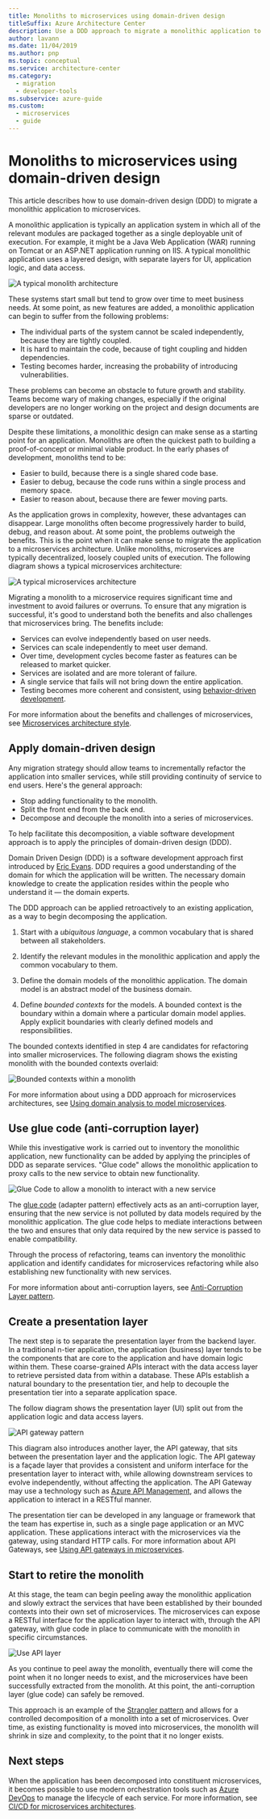 ```yaml
---
title: Monoliths to microservices using domain-driven design
titleSuffix: Azure Architecture Center
description: Use a DDD approach to migrate a monolithic application to microservices
author: lavann
ms.date: 11/04/2019
ms.author: pnp
ms.topic: conceptual
ms.service: architecture-center
ms.category:
  - migration
  - developer-tools
ms.subservice: azure-guide
ms.custom:
  - microservices
  - guide
---
```


# Monoliths to microservices using domain-driven design

This article describes how to use domain-driven design (DDD) to migrate a monolithic application to microservices.

A monolithic application is typically an application system in which all of the relevant modules are packaged together as a single deployable unit of execution. For example, it might be a Java Web Application (WAR) running on Tomcat or an ASP<span>.</span>NET application running on IIS. A typical monolithic application uses a layered design, with separate layers for UI, application logic, and data access.

![A typical monolith architecture](./images/monolith/figure1.png)

These systems start small but tend to grow over time to meet business needs. At some point, as new features are added, a monolithic application can begin to suffer from the following problems:

- The individual parts of the system cannot be scaled independently, because they are tightly coupled.
- It is hard to maintain the code, because of tight coupling and hidden dependencies.
- Testing becomes harder, increasing the probability of introducing vulnerabilities.

These problems can become an obstacle to future growth and stability. Teams become wary of making changes, especially if the original developers are no longer working on the project and design documents are sparse or outdated.

Despite these limitations, a monolithic design can make sense as a starting point for an application. Monoliths are often the quickest path to building a proof-of-concept or minimal viable product. In the early phases of development, monoliths tend to be:

- Easier to build, because there is a single shared code base.
- Easier to debug, because the code runs within a single process and memory space.
- Easier to reason about, because there are fewer moving parts.

As the application grows in complexity, however, these advantages can disappear. Large monoliths often become progressively harder to build, debug, and reason about. At some point, the problems outweigh the benefits. This is the point when it can make sense to migrate the application to a microservices architecture. Unlike monoliths, microservices are typically decentralized, loosely coupled units of execution. The following diagram shows a typical microservices architecture:
 
![A typical microservices architecture](./images/monolith/figure2.png)

Migrating a monolith to a microservice requires significant time and investment to avoid failures or overruns. To ensure that any migration is successful, it's good to understand both the benefits and also challenges that microservices bring. The benefits include:

- Services can evolve independently based on user needs.
- Services can scale independently to meet user demand.
- Over time, development cycles become faster as features can be released to market quicker.
- Services are isolated and are more tolerant of failure.
- A single service that fails will not bring down the entire application.
- Testing becomes more coherent and consistent, using [behavior-driven development](https://en.wikipedia.org/wiki/Behavior-driven_development).

For more information about the benefits and challenges of microservices, see [Microservices architecture style](../guide/architecture-styles/microservices.md).

## Apply domain-driven design

Any migration strategy should allow teams to incrementally refactor the application into smaller services, while still providing continuity of service to end users. Here's the general approach:

- Stop adding functionality to the monolith.
- Split the front end from the back end.
- Decompose and decouple the monolith into a series of microservices.

To help facilitate this decomposition, a viable software development approach is to apply the principles of domain-driven design (DDD). 

Domain Driven Design (DDD) is a software development approach first introduced by [Eric Evans](http://domainlanguage.com/ddd/). DDD requires a good understanding of the domain for which the application will be written. The necessary domain knowledge to create the application resides within the people who understand it &mdash; the domain experts. 

The DDD approach can be applied retroactively to an existing application, as a way to begin decomposing the application.

1. Start with a *ubiquitous language*, a common vocabulary that is shared between all stakeholders.

1. Identify the relevant modules in the monolithic application and apply the common vocabulary to them.

1. Define the domain models of the monolithic application. The domain model is an abstract model of the business domain.

1. Define *bounded contexts* for the models. A bounded context is the boundary within a domain where a particular domain model applies. Apply explicit boundaries with clearly defined models and responsibilities.

The bounded contexts identified in step 4 are candidates for refactoring into smaller microservices. The following diagram shows the existing monolith with the bounded contexts overlaid:

![Bounded contexts within a monolith](./images/monolith/figure3.png)

For more information about using a DDD approach for microservices architectures, see [Using domain analysis to model microservices](./model/domain-analysis.md).

## Use glue code (anti-corruption layer)

While this investigative work is carried out to inventory the monolithic application, new functionality can be added by applying the principles of DDD as separate services. "Glue code" allows the monolithic application to proxy calls to the new service to obtain new functionality.

![ Glue Code to allow a monolith to interact with a new service](./images/monolith/figure4.png)

The  [glue code](https://en.wikipedia.org/wiki/Glue_code) (adapter pattern) effectively acts as an anti-corruption layer, ensuring that the new service is not polluted by data models required by the monolithic application. The glue code helps to mediate interactions between the two and ensures that only data required by the new service is passed to enable compatibility.

Through the process of refactoring, teams can inventory the monolithic application and identify candidates for microservices refactoring while also establishing new functionality with new services.

For more information about anti-corruption layers, see [Anti-Corruption Layer pattern](../patterns/anti-corruption-layer.md).

## Create a presentation layer

The next step is to separate the presentation layer from the backend layer. In a traditional n-tier application, the application (business) layer tends to be the components that are core to the application and have domain logic within them. These coarse-grained APIs interact with the data access layer to retrieve persisted data from within a database. These APIs establish a natural boundary to the presentation tier, and help to decouple the presentation tier into a separate application space.

The follow diagram shows the presentation layer (UI) split out from the application logic and data access layers.

![API gateway pattern](./images/monolith/figure5.png)

This diagram also introduces another layer, the API gateway, that sits between the presentation layer and the application logic. The API gateway is a façade layer that provides a consistent and uniform interface for the presentation layer to interact with, while allowing downstream services to evolve independently, without affecting the application. The API Gateway may use a technology such as [Azure API Management](/azure/api-management/), and allows the application to interact in a RESTful manner.

The presentation tier can be developed in any language or framework that the team has expertise in, such as a single page application or an MVC application. These applications interact with the microservices via the gateway, using standard HTTP calls. For more information about API Gateways, see [Using API gateways in microservices](./design/gateway.md).

## Start to retire the monolith

At this stage, the team can begin peeling away the monolithic application and slowly extract the services that have been established by their bounded contexts into their own set of microservices. The microservices can expose a RESTful interface for the application layer to interact with, through the API gateway, with glue code in place to communicate with the monolith in specific circumstances.

![Use API layer](./images/monolith/figure6.png)

As you continue to peel away the monolith, eventually there will come the point when it no longer needs to exist, and the microservices have been successfully extracted from the monolith. At this point, the anti-corruption layer (glue code) can safely be removed. 

This approach is an example of the [Strangler pattern](../patterns/strangler.md) and allows for a controlled decomposition of a monolith into a set of microservices. Over time, as existing functionality is moved into microservices, the monolith will shrink in size and complexity, to the point that it no longer exists.

## Next steps

When the application has been decomposed into constituent microservices, it becomes possible to use modern orchestration tools such as [Azure DevOps](/azure/devops/) to manage the lifecycle of each service. For more information, see [CI/CD for microservices architectures](./ci-cd.md).